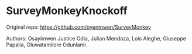 # SurveyMonkeyKnockoff

Original repo: https://github.com/oyenmwen/SurveyMonkey

Authors: Osayimwen Justice Odia, Julian Mendoza, Lois Aleghe, Giuseppe Papalia, Oluwatamilore Odunlami 
